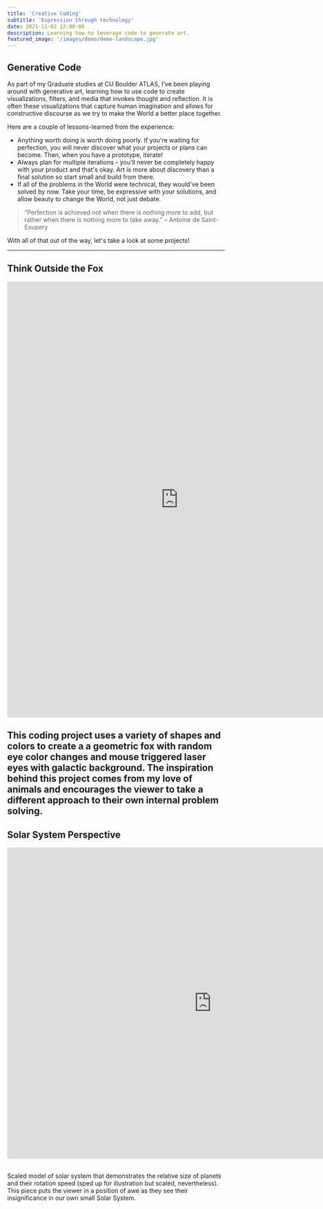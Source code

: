 ```yaml
---
title: 'Creative Coding'
subtitle: 'Expression through technology'
date: 2021-11-02 12:00:00
description: Learning how to leverage code to generate art.
featured_image: '/images/demo/demo-landscape.jpg'
---
```


## Generative Code

As part of my Graduate studies at CU Boulder ATLAS, I've been playing around with generative art, learning how to use code to create visualizations, filters, and media that invokes thought and reflection.  It is often these visualizations that capture human imagination and allows for constructive discourse as we try to make the World a better place together.

Here are a couple of lessons-learned from the experience:

* Anything worth doing is worth doing poorly.  If you're waiting for perfection, you will never discover what your projects or plans can become.  Then, when you have a prototype, iterate!
* Always plan for multiple iterations - you'll never be completely happy with your product and that's okay.  Art is more about discovery than a final solution so start small and build from there.
* If all of the problems in the World were technical, they would've been solved by now.  Take your time, be expressive with your solutions, and allow beauty to change the World, not just debate.

> “Perfection is achieved not when there is nothing more to add, but rather when there is nothing more to take away.” – Antoine de Saint-Exupery

With all of that out of the way, let's take a look at some projects!  

---

## Think Outside the Fox

<iframe style="width: 792px; height: 1008px; overflow: hidden;"  scrolling="no" frameborder="0" src="https://preview.p5js.org/starbuck10/embed/0YfAh_Bep"></iframe>

This coding project uses a variety of shapes and colors to create a a geometric fox with random eye color changes and mouse triggered laser eyes with galactic background.  The inspiration behind this project comes from my love of animals and encourages the viewer to take a different approach to their own internal problem solving.
---

## Solar System Perspective

<iframe style="width: 945px; height: 720px; overflow: hidden;"  scrolling="no" frameborder="0" src="https://preview.p5js.org/starbuck10/embed/BAiPwQ1SZ"></iframe>

<br>Scaled model of solar system that demonstrates the relative size of planets and their rotation speed (sped up for illustration but scaled, nevertheless).  This piece puts the viewer in a position of awe as they see their insignificance in our own small Solar System.</br>

